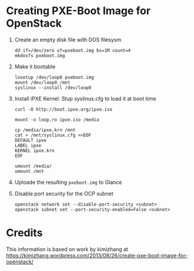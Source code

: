 # Creating PXE-Boot Image for OpenStack

1. Create an empty disk file with DOS filesysm
    ```
    dd if=/dev/zero of=pxeboot.img bs=1M count=4
    mkdosfs pxeboot.img
    ```
2. Make it bootable
    ```
    losetup /dev/loop0 pxeboot.img
    mount /dev/loop0 /mnt
    syslinux --install /dev/loop0
    ```
3. Install iPXE Kernel. Stup syslinux.cfg to load it at boot time
    ```
    curl -O http://boot.ipxe.org/ipxe.iso

    mount -o loop,ro ipxe.iso /media

    cp /media/ipxe.krn /mnt
    cat > /mnt/syslinux.cfg <<EOF
    DEFAULT ipxe
    LABEL ipxe
    KERNEL ipxe.krn
    EOF

    umount /media/
    umount /mnt
    ```
4. Uploade the resulting `pxeboot.img` to Glance

5. Disable port security for the OCP subnet
    ```
    openstack network set --disable-port-security <subnet>
    openstack subnet set --port-security-enabled=False <subnet>
    ```

# Credits

This information is based on work by kimizhang at https://kimizhang.wordpress.com/2013/08/26/create-pxe-boot-image-for-openstack/